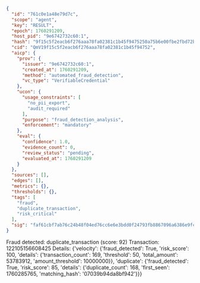```json
{
  "id": "761c0e1a48e79d7c",
  "scope": "agent",
  "key": "RESULT",
  "epoch": 1760291209,
  "host_pid": "9e6742732c60:1",
  "hash": "9f15c5f2eacb6f276aaa78fa02381c1b45f9475250a75b6e00fbe2fbd72bbdc2",
  "cid": "QmV19f15c5f2eacb6f276aaa78fa02381c1b45f94752",
  "aicp": {
    "prov": {
      "issuer": "9e6742732c60:1",
      "created_at": 1760291209,
      "method": "automated_fraud_detection",
      "vc_type": "VerifiableCredential"
    },
    "ucon": {
      "usage_constraints": [
        "no_pii_export",
        "audit_required"
      ],
      "purpose": "fraud_detection_analysis",
      "enforcement": "mandatory"
    },
    "eval": {
      "confidence": 1.0,
      "evidence_count": 0,
      "review_status": "pending",
      "evaluated_at": 1760291209
    }
  },
  "sources": [],
  "edges": [],
  "metrics": {},
  "thresholds": {},
  "tags": [
    "fraud",
    "duplicate_transaction",
    "risk_critical"
  ],
  "sig": "faf61cbf7ab76c24b48f04ed76cc6e6e3bdd0f24793fb8867096a6386e9fcd75"
}
```

Fraud detected: duplicate_transaction (score: 92)
Transaction: 122105156608425
Details: {'velocity': {'fraud_detected': True, 'risk_score': 100, 'details': {'transaction_count': 169, 'threshold': 50, 'total_amount': 53783912, 'amount_threshold': 10000000}}, 'duplicate': {'fraud_detected': True, 'risk_score': 85, 'details': {'duplicate_count': 168, 'first_seen': 1760285765, 'matching_hash': '07039b94da8bf942'}}}